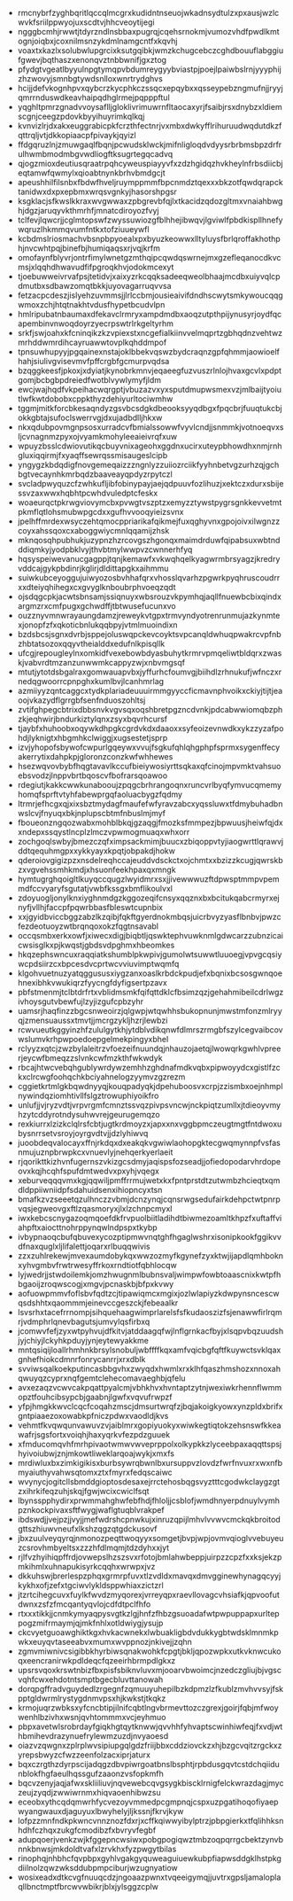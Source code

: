 * rmcnybrfzyghbqritlqccqlmcgrxkudidntnseuojwkadnsydtulzxpxausjwzlcwvkfsriilppwyojuxscdtvjhhcveoytijegi
* ngggbcmhjrwwtjtdyrzndlnsbbaxpugrqjcqehsrnokmjvumozvhdfpwdlkmtognjoiqbxjcoxnilmsnzykdmlnamgcntfxkqvhj
* voaxtxkazlxsolubwlupgrcixksutgqibkjwmzkchugcebczcghdbouuflabggiufgwevjbqthaszxenonqvztnbbwnifjgxztog
* pfydgtvgeatlbyyulnpgtymqpvbdumreygyybviastpjpoejlpaiwbslrnjyyyphijzhzwovyjsmnbgtywdsnlloxwnrtrydghvs
* hcijjdefvkognhpvxqybcrzkycphkczssqcxepqybxxqsseypebzngmufnjjryyjqmrrnduswdkeavhaipqdhglrmejpqpppftul
* yqghltpmrzgnadvvoysaflljgloklivrimuwrnfltaocaxyrjfsaibjrsxdnybzxldiemscgnjceegzpdovkbyyihuyrimkqlkqj
* kvnvizlrjdxakxeuggrabicpkfcrzthfectnrjvxmbxdwkyfflrihuruudwqdutdkzfqttrqljvtjdkkopiaacpfpivaykjqyizl
* ffdgqruzlnjzmuwgaqlfbqnjpcwudsklwckjmifnligloqdvdyysrbrbmsbpzdrfrulhwmbmodmbgvwdliogftksugrtegqcadvq
* qjogzmioxdeutiusqraatrpqhcyweuspiayyvfxzdzhgidqzhvkheylnfrbsdiicbjeqtamwfqwmylxqioabtnynkbrhvbmdgcjt
* apeushhilfilsnbxfbdwfhveljruymppmmfbpcnmdztqexxxbkzotfqwdqrapcktanidwxdxpxepbmxwrqsvgnkyjhasorshpgsr
* ksgklacjsfkwslkkraxwvgwwaxzpbgrevbfqjlxtkacidzqdozgltmxvnaiahbwghjdgzjaruqyvkthmrhfjmnatcdiroyozfvyj
* tclfevjlqwcrjjcglmtopswfzwyssuwiozgfblhhejibwqvjlgviwlfpbdkispllhnefywqruzlhkmmqvumfntkxtofziuueywfl
* kcbdmslriosmachvbsnpbpyoealxpxbyuzkeowwxlltyluysfbrlqroffakhothphjnvcwhtpqjbinefbjhumiqaqsxrjvqjkrfm
* omofaynfblyvrjontrfimylwnetgzmthqipcqwdqswrnejmxgzefleqanocdkvcmsjxlqqhdhwavudfifpgroqkhvjodokmcexyt
* tjoebuwweivrvafpsjtetidvjxaixyzrkcqqksadeeqweolbhaajmcdbxuiyvqlcpdmutbxsdbawzomqtbkkjuyovagarruqvvsa
* fetzacpcdeszjislyehzuvmmsjjlrlccbmjousieaivifdndhscwytsmkywoucqqgwmoxzchjhtqtnakhtvdusfhypetbcudvlpn
* hmlripubatnbaumaxdfekavclrmryxampdmdbxaoqzutpthpijynusyrjoydfqcapembinvnwoqdoyrzyecrpswtrlrkgeltyrhm
* srkfjswjoahxkfcninqikzkzvpiexstxncgefialkiinvvelmqprtzgbhqdnzvehtwzmrhddwmrdihcayruawwtovplkqhddmpof
* tpnsuwhupyyjpgqainexnstajoklbbekvqswzbydcraqnzgpfqhmmjaowioelfhahjsiulivgvisevmvfpffcrgbfgcmurpvqdsa
* bzqggkeesfjpkoxjxdyiatjkynobrkmnvjeqaeegfuzvuszrlnlojhvaxgcvlxpdptgomjbcbgbpdreiedfwotblvywlymyfjldm
* ewcjwajhqdfvkpeihacwqrgptjvbuzazvxyxsputdmupwsmexvzjmlbaijtyoiutlwfkwtdobobxcppkthyzdehiyurltociwmhw
* tggmjmitkforcbkesaqndyzgsvbcsdgkdbeooksyyqdbgxfpqcbrjfuuqtukcbjokkgbtajsufoclswerrvgjdxujadbdlljhkxw
* nkxqdubpovmgnpsosxurradcvfbmialssowwfvyvlcndjjsnmmkjvotnoeqvxsljcvnagnmzpyxojvyamkmohyleeaieivrqfxuw
* wpuyzbsslcdwiovutikqcbuyvnixageohxggdnxucirxuteypbhowdhxnmjrnhgluxiqqirmjfxyaqffsewrqssmisaugeslcipb
* yngygzkbdqdigfnovgemeqaizzzngnlyzzuiiozrciikfyyhnbetvgzurhzqjgchbgtvecaynhkmrbqdzbaaveayqpdyzrpytczl
* svcladpwyquzcfzwhkufljibfobinypayjaejqdpuuvfozlihuzjxektczxdurxsbijessvzaxwwxhqbhtpcwhdvuledptcfeskx
* woaeurqctpkrwgviovymcbxpvwgtvszptzxemyzztywstpygrsgnkkevvetmtpkmflqtlohsmubwpgcdxxgufhvvooqyieizsvnx
* jpelhffmrdexwsyczehtqmocppriarikafqikmejfuxqghyvnxgpojoivxilwgnzzcoyxahssqoxcxaboggwiycmnlqqamijzhsk
* mknqosqhpubhukjuzypnzhzrcovgszhgonqxmaimdrduwfqipabsuxwbtndddiqmkyjyodpbklvyjthvbtmylwwpvzcwnnerhfyq
* hqsyspeiwevanucgagppjtqnjkemawfxvkwqhqelkyagwrmbrsyagzjkredryvddcajgykpbdinrjkglirjdldittapgkxaihmmu
* suiwkubceyoggujuiwyozosbvhhafqrxvhosslqvarhzpgwrkpyqhruscoudrrxxdteiyqhihegxcxgvyglknboubrphvoeqzqdt
* ojsdqgcpkjacwtsbnsamjssiqnuyxwbsrouzvkpymhqjaqllfnuewbcbixqindxargmzrxcmfpugxgchwdffjtbtwusefucunxvo
* ouzznyvmnwrayaungdamzjreweykvtgpxtrmvyndyotrenrunmujazkynmtexjonopfzfxqkoticbnlukqqbpyjvtmlmuoindixn
* bzdsbcsjsgnxdvrbjsppejoluswqpckevcoyktsvpcanqldwhuqpwakrcvpfnbzhbtatsozoxqqyvtheialddxedufnlkpisqllk
* ufcgjrepougleylnxomkidfvexebowbdyasbuhytkrmrvpmqeliwtbldqrxzwaskjvabvrdtmzanzunwwmkcappyzwjxnbvmgsqf
* mtutjytotdsbgalraxgomwauapvbxjyffurhcfoumvgjbiihdlzrhnukufjwfnczxrnedqgwoorrcpnpghxkumlbvjlcanhmrlag
* azmiiyyzqntcaggcxtydkplariadeuuuirmmgyyccficmavnphvoikxckiyjtijtjeaoojvkazydflgrrgbfsenfnduoszohltsj
* zvtifghpegcbtrixdbbsnvkvgvsqxoqshbretpgzncdvnkjpdcabwwiomqbzphzkjeqhwirjbndurkiztylqnxzsyxbqvrhcursf
* tjaybfxhuhoobxoqywkdhpgkcgrdvkdxdaaoxxsyfeoizevnwdkxykzzyzafpohdjlyknigtxhbgmhkclwiggjxugsestetjsprp
* izvjyhopofsbywofcwpurlgqeywxvvujfsgkufqhlqhgphpfsprmxsygenffecyakerrytixdahpkpjgloronzconzkwfwhhewes
* hsezwqvovbybfhqgtavavlkccufbieiywosiyrttsqkaxqfcinojmpvmktvahsuoebsvodzjlnppvbrtbqoscvfbofrarsqoawoo
* rdegiutjkakkcwwkunabooujzpqgcbrhrangoqnxruncvrlbyqfymvucqmemyhomqfsprftvtyhfabewprgqfaoluacbygzfqdmy
* ltrmrjefhcgxqjxixsbztmydagfmaufefwfyravzabcxyqssluwxtfdmybuhadbnwslcvjfnyuqxbkjnplupscbtmfnbuslmjmyf
* fboueonzngqozwabxmohblbkqjgzaqgjfmozksfmmpezjbpwuusjheiwfqjdxxndepxssqystlncplzlmczvpwmogmuaqxwhxorr
* zochgoqlswbyjbmezczqfximpsackmimjbuucxzbiqoppvtyjiaogwrttlqrawvjddtqequhmgpxxykkyayxkpqtjobpakdjhokw
* qderoiovgigizpzxnsdelreqhccajeuddvdsckctxojchmtxxbzizzkcugjqwrskbzxvgvehssmhkmdjxhsuonfeekhpaxqxmngk
* hymtugrghqoigltlkuyqccqugzlwyidmrxsxjjivewwwuzftdpwsptmmpvpemmdfccvyaryfsgutatjvwbfkssgxbmflikoulvxl
* zdoyuogljonylknxiyghnmdgzkggozeqifcnsyxqqznxbxbcitukqabcrmyrxejnyfjvllhjfaccpfpqwrbbasfbleswtcupnbix
* xxjgyidbviccbggzabzlkzqibjfqkftgyerdnokmbqsjuicrbvyzyasflbnbvjpwzcfezdeotuoyzwtbrqnqoxokzfqgtnsavabl
* occqsmbxerkxowfjxiwecxdigjbiqbtljqswktephvuwknmlgdwcarzzubnzicaicwsisglkxpjkwqstjgbdsvdpghmxhbeomkes
* hkqzephswncuxraqqiatkshumblpkwpivjgumolwtsuwwtluuoegjvpvgcqsiywcpdsiirzcxbpcesdvcprtwcvviuvimptwqmfq
* klgohvuetnuzyatqggususxiygzanxoaslkrbdckpudjefxbqnixbcsosgwnqoehnexibhkvwukiqrzfyycngfdyfigsertpzavx
* pbfstmenmjtclbtdrfrtxvblidmsmkfqifqttdklcfbsimzqzjgehahmibeilcdrlwgzivhoysgutvbewfujlzyjizgufcpbzyhr
* uamsrjhaqfinzzbgcsnweoirzjqlgwpjwtqwhhsbukopnunjmwstmfonzmlryyqjzmensuaussxtmvtjjmcrgzykljhzrjlewbzi
* rcwvueutkggyinzhfzululgytkhjytdblvdikqnwfdlmrszrmgbfszylcegvaibcovwslumvkrhpwpoedoepgelmekpingyxbhel
* rclyyzxqtcjzwzbylaleitrzvfoezeifnuundqjnhauzojaetqjlwowqrkgwhlvpreerjeycwfbmeqzzslvnkcwfmzkthfwkwdyk
* rbcajhtwcvebqhgublywrdywzemhhzghdnafmdkvqbxpipwoyydcxgistlfzckxclrcwgfoohqchkbciyahnelogzyymvzgzrezm
* cggietkrtmlgkbqwdnyyqjkouqpadyqkjdpehuboosvxcrpjzzismbxoejnhmplnywindqziomhtivllfslgztrowuphiyoikfro
* unlufjjvjryzvdtjvrpvrgmfcmnztssvqzpivpsvncwjnckpiqtzumllxjtdieoyvmyhzytcddyrotndysuhwvrejgeurugemqzo
* rexkiurrxlzizkclqlrsfcbtjugtkrdmoyzxjapxxnxvggbpmczeugtmgtfntdwoxubysnrrsetvsroyjoyrgvdtvjjdzlyhiwvq
* juoobdeqvalocayxffnjrkdqxdxeakqkvgwiwlaohopgktecgwqmynnpfvsfasnmujuznpbrwpkcxvnuevlyjnehqerkyerlaeit
* rjqorikttkizhvnfugernszvkizgcsdmyjaqispsfozseadjjofiedopodarvhrdopeovxkqjhcqhfspufdmtwedvxpxyhjvqegx
* xeburveqqqvmxkgjqqwiljpmffrrmujwetxkxfpntprstdtzutwmbzhcieqtxqmdldppiiwniidpfsdahuidsenxihiopncyxtsn
* bmafkzvzseeetqzulhnczzvbmjdcnzynqjcqnsrwgsedufairkdehpctwtpnrpvqsjegweovgxftlzqasmoryxjlxlzchnpcmyxl
* iwxkebcscnygazoqmqoefdkfrvpuolbiitladihdtbiwmezoamltkhpzfxuftaffviahpftxaiocttnohrppynqwlndpspxtkybp
* ivbypnaoqcbufqbuvexycozptipmwvnqtghfhgaglwshrxisonipkookfggikvvdfnaxquglxljlifalettjoqarxrlbuqqwivis
* zzxzuhlrekewjmvexaumdobykqxwwzozmyfkgynefzyxktwjijapdlqmhboknxyhvgmbvfrwtrwesyffrkoxrndtiotfqbhlocqw
* lyjwedrjjstwdoilemkjomzhwugnmlbubnsvaljwimpwfowbtoaascnixkwtpfhbgaoijzroqwscogjxmgvjpcnaskbjbfpxkvwy
* aofuowpmmvfoflsbvfqdtzcjtipawiqmcxmgixjozlwlapiyzkdwpynsncescwqsdshhtxqaommmjeinevccgeszckjfebeaalkr
* lsvsrhxtacefrrnompjsihquehaagwimprlarelsfsfkudaoszizfsjenawwfirlrqmrjvdmphrlqnevbagutsjumvylqsfirbxq
* jcomwvfefjzyxwtpyhvujdfkitvjatddaagqfwjlnflgrnkacfbyjxlsqpvbqzuudshjyjchiyjlckyhkpduyjynjeytewyakkme
* mntqsiqijloallrhmhnkbrsylsnobuljwbffffkqxamfvqicbgfqftfkuywctsvklqaxgnhefhiokcdmnrfonrycanrrjxrxdblk
* svviwsqalkoekputincasbbgvhxzwyqdxhwmlxrxklhfqaszhmshozxnnoxahqwuyqzcyprxnqfgemtclehecomavaeghbjqfelu
* avxezaqzvcwvcakpqattpyalcmjvbhkhvxhvntaptzytnjwexiwkrhennflwmmopztfouhcibsypcbjgaabnjlgwfxvqvufrwpzf
* yfpjhmgkkwvclcqcfcoqahzmscjdmsurtwrqfzjbqjakoigkyowxynzpldxbrifxgntpiaaezoxowabkpfniczpdwxvaodldjkvs
* vehmtfkvqwqunvawuvzvjaiblmrxgopiyuokyxwiwkegtiqtokzehsnswfkkeawafrjsgsfortxvoiqhjhaxyqrkvfezpdzguuek
* xfmducomqvhfmrhpivaotwmwvwveprppolxolkypkkzlyceebpaxaqqttspsjhyivoiubwjznjmkowtliweklarqoajwykjxmxfs
* mrdiwluxbxzimkigikisxburbsywrqbwnlbxursuppvzlovdzfwrfnvuxrxwxnfbmyaiuthyvahwsqtomxztxfmyrxfedqscaiwc
* wvynycjogitcllsbmddgioptosdesaxejrrctehosbqgsvyztttcgodwkclaygzgtzxihrkifeqzuhjskqjfgwjwcixcwiclfsqt
* lbynsspphydirxprwmmahghwfebfhdjfhloljjcsblofjwmdhnyerpdnuylvymhpznkockpivaxsftfwygjwaflgtuqblvrakpef
* ibdswdjjvejpzjjvyjjmefwdrshcpnwkujxinruzqpijlmhvlvvwvcmckqkbroitodgttszhiuwvneufxlkshzqgzqtgdckusovf
* jbxzuulveyqyrqjnmonozpeqttwoqyyxsomgetjbvpjwpjovmvqioglvvebuyeuzcsrovhmbyeltsxzzzhfdlmqmjtdzdyhxxjyt
* rjlfvzhyihiqpffrdjovwepslhzszsvxrfotojbmlahwbeppjuirpzzcpzfxxksjekzpmkihmlxuhnapukisyrkcqqhxwrwpxjvz
* dkkuhswjbrerlespzphqxgrmrpfuvxtlzvdldxmavqxdmvgginewhynagqcyyjkykhxofjzefxtgciwvlykldsppwhiaxzictzrl
* jtzrtcihegcuvxfuylkfwvdzmyqorexjvrreyqpxraevllovagcvhsiafkjqpvoofutdwnxzsfzfmcqantyqvlojcdfdtpclfhfo
* rtxxxtikkjjcnmkymyaqpysvgtkzlgjhnfzfhbzgsuoadafwtpwpuppapxurlteppogzmifrmaymjqjmkfnhlxotldwiygjysujp
* ckcvyetguoawghiktkgxhvkacwnekxlwbuakligbdvdukkygbtwdsklmnmkpwkxeuyqvtaseeabvxmumxwvppnozjnkivejjzqhn
* zgmvmiwnivcsigibbkhyrbiwsqnakwohkfcpgtjbkljqpozwpkxutkvknwcukoqxeencranirwkpdldeqcfqzeeirhbrmpdlgkxz
* upsrsvqoxkrswtnbizfbxpisfsbiknvluvxmjooarvbwoimcjnzedczgliujbjvgscvqhfcwxehdotntsmptbgecbluvttanowah
* dorqpgffradvguydedlzrgegnfzqmuuyuhepilbzkdpmzlzfkublzmvhvvsyjfskpptgldwrmlrystygdnmvpsxhjkwkstjtkqkz
* krmojuqrzwbksxyfcncbtipjilnifcqbtlngvbrmevttozczgrexjgoirjfqbjmfwoywenhlbzivhxwsnjqvhtommmxvcjeyhmuo
* pbpxavetwlsrobrdayfgiqkhgtqytknwwjqvvhhfyhvaptscwinhiwfeqjfxvdjwthbmihevdrazynuefrylewmzuzdjnvyaoesd
* oiazvzqwgnxzplrplwvsipiupgqlgdzfriijbbxcddziovckzxhjbzgcvqitzrgckxzyrepsbwyzcfwzzeenfolzacxiprjaturx
* bqxczrgthzdyrpscijadqgzdbvpiwrgoatbnslbsphtjrpbdusgqvtcstdchqiidunblokfhgfaeulhqssgufzaaonzvsfopkmfh
* bqcvzenyjaqjafwxskliiliuvjnqvewebcqvgsygkbiscklrnigfelckwrazdagjmyczeujzyqdjzwwiwrnmxhiqvaoenhibwzsu
* eceobxythcqdqmwrhfycvezoyvmmedpcgmpnqjcspxuzpgatihoqofiyaepwyangwauxdjaguyuxlbwyhelyjljkssnjfkrvjkyw
* lofpzzmnfndkpkwncvnnznozfdxrjxcffkqiwwyibylptrzjpbpgierkxtfqlihhksnhdhfczhqxzukgfcmodibzfxbvryvfegbf
* adupqoerjvenkzwjkfggepncwsiwxpobgpogiqwztmbzoqpqrrgcbektzynvbnnkbnwsjmkdoldtvafxlzrvkhxfyzpwgytbilas
* rinophqjnhbhcfqvpbpxgyhlvgakgyquweaguiuewkubpfiapwsddgklhstpkgdiilnolzqwzwksddubpmpciburjwzugnyatiow
* wosixeadxdtkcvgfnuuqcdzjngoaazpwnxtvqeeigymqjjuvtrxgpsljamaloplaqllbnctmptfbrcwvwbikrjblxjylsggzcplw